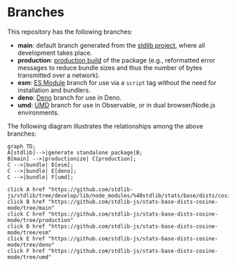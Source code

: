 <!--

@license Apache-2.0

Copyright (c) 2022 The Stdlib Authors.

Licensed under the Apache License, Version 2.0 (the "License");
you may not use this file except in compliance with the License.
You may obtain a copy of the License at

    http://www.apache.org/licenses/LICENSE-2.0

Unless required by applicable law or agreed to in writing, software
distributed under the License is distributed on an "AS IS" BASIS,
WITHOUT WARRANTIES OR CONDITIONS OF ANY KIND, either express or implied.
See the License for the specific language governing permissions and
limitations under the License.

-->

# Branches

This repository has the following branches:

-   **main**: default branch generated from the [stdlib project][stdlib-url], where all development takes place.
-   **production**: [production build][production-url] of the package (e.g., reformatted error messages to reduce bundle sizes and thus the number of bytes transmitted over a network).
-   **esm**: [ES Module][esm-url] branch for use via a `script` tag without the need for installation and bundlers.
-   **deno**: [Deno][deno-url] branch for use in Deno.
-   **umd**: [UMD][umd-url] branch for use in Observable, or in dual browser/Node.js environments.

The following diagram illustrates the relationships among the above branches:

```mermaid
graph TD;
A[stdlib]-->|generate standalone package|B;
B[main] -->|productionize| C[production];
C -->|bundle| D[esm];
C -->|bundle| E[deno];
C -->|bundle| F[umd];

click A href "https://github.com/stdlib-js/stdlib/tree/develop/lib/node_modules/%40stdlib/stats/base/dists/cosine/mode"
click B href "https://github.com/stdlib-js/stats-base-dists-cosine-mode/tree/main"
click C href "https://github.com/stdlib-js/stats-base-dists-cosine-mode/tree/production"
click D href "https://github.com/stdlib-js/stats-base-dists-cosine-mode/tree/esm"
click E href "https://github.com/stdlib-js/stats-base-dists-cosine-mode/tree/deno"
click F href "https://github.com/stdlib-js/stats-base-dists-cosine-mode/tree/umd"
```

[stdlib-url]: https://github.com/stdlib-js/stdlib/tree/develop/lib/node_modules/%40stdlib/stats/base/dists/cosine/mode
[production-url]: https://github.com/stdlib-js/stats-base-dists-cosine-mode/tree/production
[deno-url]: https://github.com/stdlib-js/stats-base-dists-cosine-mode/tree/deno
[umd-url]: https://github.com/stdlib-js/stats-base-dists-cosine-mode/tree/umd
[esm-url]: https://github.com/stdlib-js/stats-base-dists-cosine-mode/tree/esm